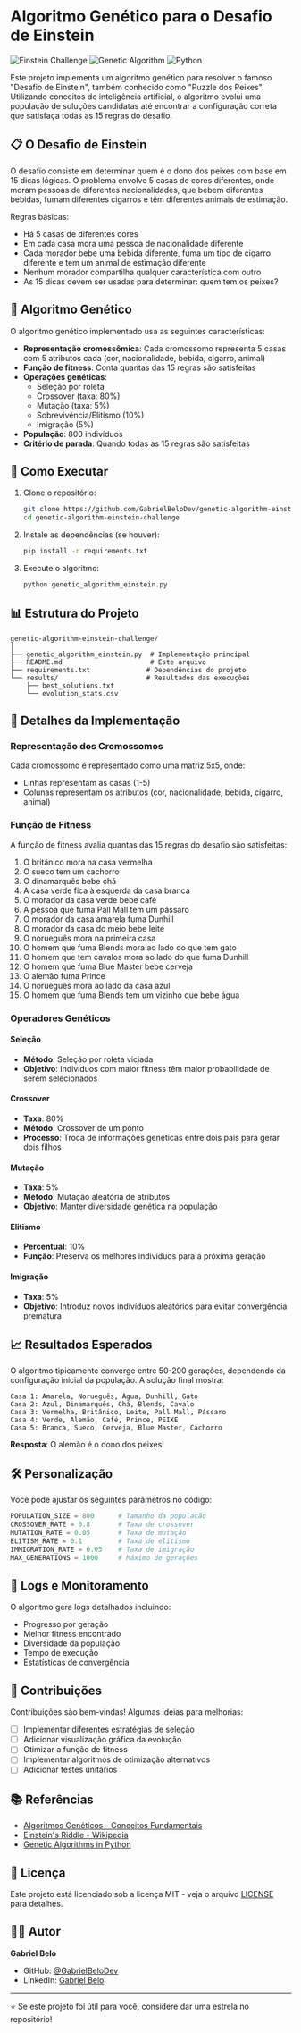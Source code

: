 # Algoritmo Genético para o Desafio de Einstein

![Einstein Challenge](https://img.shields.io/badge/Puzzle-Einstein-blue)
![Genetic Algorithm](https://img.shields.io/badge/AI-Genetic%20Algorithm-green)
![Python](https://img.shields.io/badge/Language-Python-yellow)

Este projeto implementa um algoritmo genético para resolver o famoso "Desafio de Einstein", também conhecido como "Puzzle dos Peixes". Utilizando conceitos de inteligência artificial, o algoritmo evolui uma população de soluções candidatas até encontrar a configuração correta que satisfaça todas as 15 regras do desafio.

## 📋 O Desafio de Einstein

O desafio consiste em determinar quem é o dono dos peixes com base em 15 dicas lógicas. O problema envolve 5 casas de cores diferentes, onde moram pessoas de diferentes nacionalidades, que bebem diferentes bebidas, fumam diferentes cigarros e têm diferentes animais de estimação.

Regras básicas:
- Há 5 casas de diferentes cores
- Em cada casa mora uma pessoa de nacionalidade diferente
- Cada morador bebe uma bebida diferente, fuma um tipo de cigarro diferente e tem um animal de estimação diferente
- Nenhum morador compartilha qualquer característica com outro
- As 15 dicas devem ser usadas para determinar: quem tem os peixes?

## 🧬 Algoritmo Genético

O algoritmo genético implementado usa as seguintes características:

- **Representação cromossômica**: Cada cromossomo representa 5 casas com 5 atributos cada (cor, nacionalidade, bebida, cigarro, animal)
- **Função de fitness**: Conta quantas das 15 regras são satisfeitas
- **Operações genéticas**:
  - Seleção por roleta
  - Crossover (taxa: 80%)
  - Mutação (taxa: 5%)
  - Sobrevivência/Elitismo (10%)
  - Imigração (5%)
- **População**: 800 indivíduos
- **Critério de parada**: Quando todas as 15 regras são satisfeitas

## 🚀 Como Executar

1. Clone o repositório:
   ```bash
   git clone https://github.com/GabrielBeloDev/genetic-algorithm-einstein-challenge.git
   cd genetic-algorithm-einstein-challenge
   ```

2. Instale as dependências (se houver):
   ```bash
   pip install -r requirements.txt
   ```

3. Execute o algoritmo:
   ```bash
   python genetic_algorithm_einstein.py
   ```

## 📊 Estrutura do Projeto

```
genetic-algorithm-einstein-challenge/
│
├── genetic_algorithm_einstein.py  # Implementação principal
├── README.md                      # Este arquivo
├── requirements.txt              # Dependências do projeto
└── results/                      # Resultados das execuções
    ├── best_solutions.txt
    └── evolution_stats.csv
```

## 🔬 Detalhes da Implementação

### Representação dos Cromossomos

Cada cromossomo é representado como uma matriz 5x5, onde:
- Linhas representam as casas (1-5)
- Colunas representam os atributos (cor, nacionalidade, bebida, cigarro, animal)

### Função de Fitness

A função de fitness avalia quantas das 15 regras do desafio são satisfeitas:

1. O britânico mora na casa vermelha
2. O sueco tem um cachorro
3. O dinamarquês bebe chá
4. A casa verde fica à esquerda da casa branca
5. O morador da casa verde bebe café
6. A pessoa que fuma Pall Mall tem um pássaro
7. O morador da casa amarela fuma Dunhill
8. O morador da casa do meio bebe leite
9. O norueguês mora na primeira casa
10. O homem que fuma Blends mora ao lado do que tem gato
11. O homem que tem cavalos mora ao lado do que fuma Dunhill
12. O homem que fuma Blue Master bebe cerveja
13. O alemão fuma Prince
14. O norueguês mora ao lado da casa azul
15. O homem que fuma Blends tem um vizinho que bebe água

### Operadores Genéticos

#### Seleção
- **Método**: Seleção por roleta viciada
- **Objetivo**: Indivíduos com maior fitness têm maior probabilidade de serem selecionados

#### Crossover
- **Taxa**: 80%
- **Método**: Crossover de um ponto
- **Processo**: Troca de informações genéticas entre dois pais para gerar dois filhos

#### Mutação
- **Taxa**: 5%
- **Método**: Mutação aleatória de atributos
- **Objetivo**: Manter diversidade genética na população

#### Elitismo
- **Percentual**: 10%
- **Função**: Preserva os melhores indivíduos para a próxima geração

#### Imigração
- **Taxa**: 5%
- **Objetivo**: Introduz novos indivíduos aleatórios para evitar convergência prematura

## 📈 Resultados Esperados

O algoritmo tipicamente converge entre 50-200 gerações, dependendo da configuração inicial da população. A solução final mostra:

```
Casa 1: Amarela, Norueguês, Água, Dunhill, Gato
Casa 2: Azul, Dinamarquês, Chá, Blends, Cavalo
Casa 3: Vermelha, Britânico, Leite, Pall Mall, Pássaro
Casa 4: Verde, Alemão, Café, Prince, PEIXE
Casa 5: Branca, Sueco, Cerveja, Blue Master, Cachorro
```

**Resposta**: O alemão é o dono dos peixes!

## 🛠️ Personalização

Você pode ajustar os seguintes parâmetros no código:

```python
POPULATION_SIZE = 800      # Tamanho da população
CROSSOVER_RATE = 0.8       # Taxa de crossover
MUTATION_RATE = 0.05       # Taxa de mutação
ELITISM_RATE = 0.1         # Taxa de elitismo
IMMIGRATION_RATE = 0.05    # Taxa de imigração
MAX_GENERATIONS = 1000     # Máximo de gerações
```

## 📝 Logs e Monitoramento

O algoritmo gera logs detalhados incluindo:
- Progresso por geração
- Melhor fitness encontrado
- Diversidade da população
- Tempo de execução
- Estatísticas de convergência

## 🤝 Contribuições

Contribuições são bem-vindas! Algumas ideias para melhorias:

- [ ] Implementar diferentes estratégias de seleção
- [ ] Adicionar visualização gráfica da evolução
- [ ] Otimizar a função de fitness
- [ ] Implementar algoritmos de otimização alternativos
- [ ] Adicionar testes unitários

## 📚 Referências

- [Algoritmos Genéticos - Conceitos Fundamentais](https://example.com)
- [Einstein's Riddle - Wikipedia](https://en.wikipedia.org/wiki/Zebra_Puzzle)
- [Genetic Algorithms in Python](https://example.com)

## 📄 Licença

Este projeto está licenciado sob a licença MIT - veja o arquivo [LICENSE](LICENSE) para detalhes.

## 👨‍💻 Autor

**Gabriel Belo**
- GitHub: [@GabrielBeloDev](https://github.com/GabrielBeloDev)
- LinkedIn: [Gabriel Belo](https://linkedin.com/in/gabrielbelo)

---

⭐ Se este projeto foi útil para você, considere dar uma estrela no repositório!